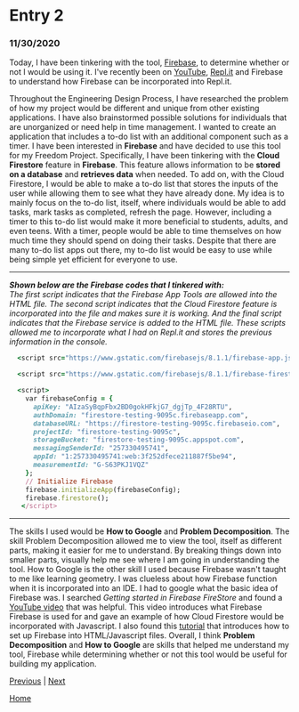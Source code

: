 # Entry 2
### 11/30/2020

Today, I have been tinkering with the tool, [Firebase](https://firebase.google.com), to determine whether or not I would be using it. I've recently been on [YouTube](https://www.youtube.com/results?search_query=javascript+firebase), [Repl.it](https://repl.it/) and Firebase to understand how Firebase can be incorporated into Repl.it.

Throughout the Engineering Design Process, I have researched the problem of how my project would be different and unique from other existing applications. I have also brainstormed possible solutions for individuals that are unorganized or need help in time management. I wanted to create an application that includes a to-do list with an additional component such as a timer. I have been interested in **Firebase** and have decided to use this tool for my Freedom Project. Specifically, I have been tinkering with the **Cloud Firestore** feature in **Firebase**. This feature allows information to be **stored on a database** and **retrieves data** when needed. To add on, with the Cloud Firestore, I would be able to make a to-do list that stores the inputs of the user while allowing them to see what they have already done. My idea is to mainly focus on the to-do list, itself, where individuals would be able to add tasks, mark tasks as completed, refresh the page. However, including a timer to this to-do list would make it more beneficial to students, adults, and even teens. With a timer, people would be able to time themselves on how much time they should spend on doing their tasks. Despite that there are many to-do list apps out there, my to-do list would be easy to use while being simple yet efficient for everyone to use. 
____
***Shown below are the Firebase codes that I tinkered with:***
<br>
*The first script indicates that the Firebase App Tools are allowed into the HTML file. The second script indicates that the Cloud Firestore feature is incorporated into the file and makes sure it is working. And the final script indicates that the Firebase service is added to the HTML file. These scripts allowed me to incorporate what I had on Repl.it and stores the previous information in the console.*
```ruby
  <script src="https://www.gstatic.com/firebasejs/8.1.1/firebase-app.js"></script>
```
```ruby
  <script src="https://www.gstatic.com/firebasejs/8.1.1/firebase-firestore.js"></script>
```
```ruby
  <script>
    var firebaseConfig = {
      apiKey: "AIzaSyBqpFbx2BD0gokHFkjG7_dgjTp_4F28RTU",
      authDomain: "firestore-testing-9095c.firebaseapp.com",
      databaseURL: "https://firestore-testing-9095c.firebaseio.com",
      projectId: "firestore-testing-9095c",
      storageBucket: "firestore-testing-9095c.appspot.com",
      messagingSenderId: "257330495741",
      appId: "1:257330495741:web:3f252dfece211887f5be94",
      measurementId: "G-S63PKJ1VQZ"
    };
    // Initialize Firebase
    firebase.initializeApp(firebaseConfig);
    firebase.firestore();
   </script>
```
___
The skills I used would be **How to Google** and **Problem Decomposition**. The skill Problem Decomposition allowed me to view the tool, itself as different parts, making it easier for me to understand. By breaking things down into smaller parts, visually help me see where I am going in understanding the tool. How to Google is the other skill I used because Firebase wasn't taught to me like learning geometry. I was clueless about how Firebase function when it is incorporated into an IDE. I had to google what the basic idea of Firebase was. I searched *Getting started in Firebase FireStore* and found a [YouTube video](https://www.youtube.com/watch?v=2Vf1D-rUMwE) that was helpful. This video introduces what Firebase Firebase is used for and gave an example of how Cloud Firestore would be incorporated with Javascript. I also found this [tutorial](https://www.skcript.com/svr/web-app-using-html-js-firebase-part-1/) that introduces how to set up Firebase into HTML/Javascript files. Overall, I think **Problem Decomposition** and **How to Google** are skills that helped me understand my tool, Firebase while determining whether or not this tool would be useful for building my application.



[Previous](entry01.md) | [Next](entry03.md)

[Home](../README.md)
